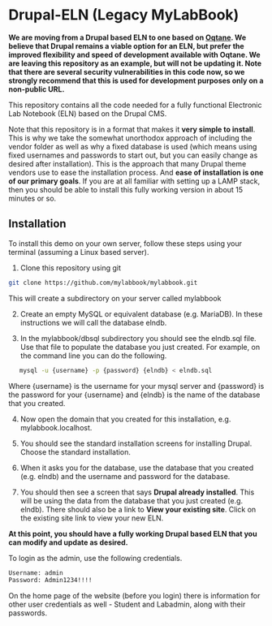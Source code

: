 # Drupal-ELN (Legacy MyLabBook)

**We are moving from a Drupal based ELN to one based on [Oqtane](https://oqtane.org). We believe that Drupal remains a viable option for an ELN, but prefer the improved flexibility and speed of development available with Oqtane. We are leaving this repository as an example, but will not be updating it. Note that there are several security vulnerabilities in this code now, so we strongly recommend that this is used for development purposes only on a non-public URL.**

This repository contains all the code needed for a fully functional Electronic Lab Notebook (ELN) based on the Drupal CMS.

Note that this repository is in a format that makes it **very simple to install**. This is why we take the somewhat unorthodox approach of including the vendor folder as well as why a fixed database is used (which means using fixed usernames and passwords to start out, but you can easily change as desired after installation). This is the approach that many Drupal theme vendors use to ease the installation process. And **ease of installation is one of our primary goals**. If you are at all familiar with setting up a LAMP stack, then you should be able to install this fully working version in about 15 minutes or so. 

## Installation

To install this demo on your own server, follow these steps using your terminal (assuming a Linux based server).

1. Clone this repository using git

``` bash
git clone https://github.com/mylabbook/mylabbook.git 
```

This will create a subdirectory on your server called mylabbook

2. Create an empty MySQL or equivalent database (e.g. MariaDB). In these instructions we will call the database elndb.

3. In the mylabbook/dbsql subdirectory you should see the elndb.sql file. Use that file to populate the database you just created. For example, on the command line you can do the following.

``` bash
   mysql -u {username} -p {password} {elndb} < elndb.sql
```

Where {username} is the username for your mysql server and {password} is the password for your {username} and {elndb} is the name of the database that you created.

4. Now open the domain that you created for this installation, e.g. mylabbook.localhost.

5. You should see the standard installation screens for installing Drupal. Choose the standard installation.

6. When it asks you for the database, use the database that you created (e.g. elndb) and the username and password for the database.

7. You should then see a screen that says **Drupal already installed**. This will be using the data from the database that you just created (e.g. elndb). There should also be a link to **View your existing site**. Click on the existing site link to view your new ELN. 

**At this point, you should have a fully working Drupal based ELN that you can modify and update as desired.**

To login as the admin, use the following credentials.

``` bash
Username: admin
Password: Admin1234!!!!
```

On the home page of the website (before you login) there is information for other user credentials as well - Student and Labadmin, along with their passwords.
